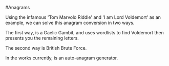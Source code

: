 #Anagrams

Using the infamous 'Tom Marvolo Riddle' and 'I am Lord Voldemort' as an example, we can solve this anagram conversion in two ways.

The first way, is a Gaelic Gambit, and uses wordlists to find Voldemort then presents you the remaining letters.

The second way is British Brute Force.

In the works currently, is an auto-anagram generator.
